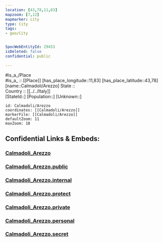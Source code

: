 ```yaml
---
location: [43,78,11,83] 
mapzoom: [7,12] 
mapmarker: city 
type: City
tags:
- geo/City


SpocWebEntityId: 29453
isDeleted: false
confidential: public

---
```

#is_a_/Place  
#is_a_ :: [[Place]] 
[has_place_longitude::11,83] 
[has_place_latitude::43,78] 
[name::Calmadoli/Arezzo] 
State ::  
Country :: [[../../Italy]]  
[StateId::] 
[Population::] 
[Unknown::] 


```leaflet
id: Calmadoli/Arezzo
coordinates: [[Calmadoli/Arezzo]] 
markerFile: [[Calmadoli/Arezzo]] 
defaultZoom: 11 
maxZoom: 18
```


## Confidential Links & Embeds: 

### [Calmadoli_Arezzo](/_Standards/Earth/Continent/Europe/Europe~South/Italy/City/Calmadoli_Arezzo.md) 

### [Calmadoli_Arezzo.public](/_public/Earth/Continent/Europe/Europe~South/Italy/City/Calmadoli_Arezzo.public.md) 

### [Calmadoli_Arezzo.internal](/_internal/Earth/Continent/Europe/Europe~South/Italy/City/Calmadoli_Arezzo.internal.md) 

### [Calmadoli_Arezzo.protect](/_protect/Earth/Continent/Europe/Europe~South/Italy/City/Calmadoli_Arezzo.protect.md) 

### [Calmadoli_Arezzo.private](/_private/Earth/Continent/Europe/Europe~South/Italy/City/Calmadoli_Arezzo.private.md) 

### [Calmadoli_Arezzo.personal](/_personal/Earth/Continent/Europe/Europe~South/Italy/City/Calmadoli_Arezzo.personal.md) 

### [Calmadoli_Arezzo.secret](/_secret/Earth/Continent/Europe/Europe~South/Italy/City/Calmadoli_Arezzo.secret.md)

